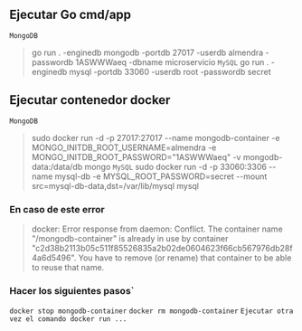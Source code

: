 ## Ejecutar Go cmd/app
`MongoDB`
> go run . -enginedb mongodb -portdb 27017 -userdb almendra -passwordb 1ASWWWaeq -dbname microservicio
`MySQL`
>go run . -enginedb mysql -portdb 33060 -userdb root -passwordb secret
## Ejecutar contenedor docker
`MongoDB`
> sudo docker run -d -p 27017:27017 --name mongodb-container -e MONGO_INITDB_ROOT_USERNAME=almendra -e MONGO_INITDB_ROOT_PASSWORD="1ASWWWaeq" -v mongodb-data:/data/db mongo
`MySQL`
>sudo docker run -d -p 33060:3306 --name mysql-db  -e MYSQL_ROOT_PASSWORD=secret --mount src=mysql-db-data,dst=/var/lib/mysql mysql

### En caso de este error
>docker: Error response from daemon: Conflict. The container name "/mongodb-container" is already in use by container "c2d38b2113b05c511f85526835a2b02de0604623f66cb567976db28f4a6d5496". You have to remove (or rename) that container to be able to reuse that name.

### Hacer los siguientes pasos`
`docker stop mongodb-container`
`docker rm mongodb-container`
`Ejecutar otra vez el comando docker run ...`